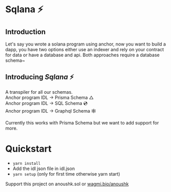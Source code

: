 # Sqlana ⚡️

## Introduction

Let's say you wrote a solana program using anchor, now you want to build a dapp, you have two options either use an indexer and rely on your contract for data or have a database and api. Both approaches require a database schema~

## Introducing _Sqlana_ ⚡️

A transpiler for all our schemas.<br>
Anchor program IDL -> Prisma Schema △ <br>
Anchor program IDL -> SQL Schema 💿 <br>
Anchor program IDL -> Graphql Schema 🕸 <br>

Currently this works with Prisma Schema but we want to add support for more.

# Quickstart

- `yarn install`
- Add the idl json file in idl.json
- `yarn setup` (only for first time otherwise yarn start)

Support this project on anoushk.sol or [wagmi.bio/anoushk](https://wagmi.bio/anoushk)

